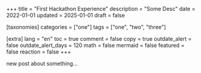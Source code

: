 +++
title = "First Hackathon Experience"
description = "Some Desc"
date = 2022-01-01
updated = 2025-01-01
draft = false

[taxonomies]
categories = ["one"]
tags = ["one", "two", "three"]

[extra]
lang = "en"
toc = true
comment = false
copy = true
outdate_alert = false
outdate_alert_days = 120
math = false
mermaid = false
featured = false
reaction = false
+++

new post about something...